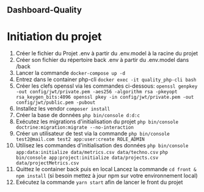 ## Dashboard-Quality

# Initiation du projet
1. Créer le fichier du Projet .env à partir du .env.model à la racine du projet
2. Créer son fichier du répertoire back .env à partir du .env.model dans /back
3. Lancer la commande
`docker-compose up -d`
4. Entrez dans le container php-cli `docker exec -it quality_php-cli bash`
5. Créer les clefs openssl via les commandes ci-dessous:
`
openssl genpkey -out config/jwt/private.pem -aes256 -algorithm rsa -pkeyopt rsa_keygen_bits:4096
openssl pkey -in config/jwt/private.pem -out config/jwt/public.pem -pubout
`
6. Installez les vendor `composer install`
7. Créer la base de données `php bin/console d:d:c`
8. Exécutez les migrations d'initialisation du projet `php bin/console doctrine:migration:migrate --no-interaction`
9. Créer un utilisateur de test via la commande `php bin/console test2@mail.com test2 app:user:create ROLE_ADMIN`
10. Utilisez les commandes d'initialisation des données
`php bin/console app:data:initialize data/metrics.csv data/techno.csv`
`php bin/console app:project:initialize data/projects.csv data/projectMetrics.csv`
11. Quittez le container back puis en local Lancez la commande `cd front & npm install` (si besoin mettez à jour npm sur votre environnement local)
12. Exécutez la commande `yarn start` afin de lancer le front du projet
